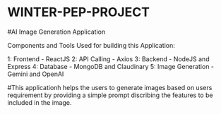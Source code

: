 # WINTER-PEP-PROJECT

#AI Image Generation Application

Components and Tools Used for building this Application:

1: Frontend - ReactJS
2: API Calling - Axios
3: Backend - NodeJS and Express
4: Database - MongoDB and Claudinary
5: Image Generation - Gemini and OpenAI

#This applicationh helps the users to generate images based on users requirement by providing a simple prompt
discribing the features to be included in the image.
